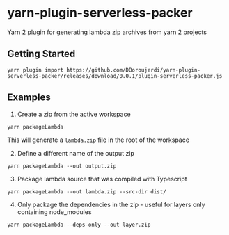# yarn-plugin-serverless-packer

Yarn 2 plugin for generating lambda zip archives from yarn 2  projects

## Getting Started

```
yarn plugin import https://github.com/DBoroujerdi/yarn-plugin-serverless-packer/releases/download/0.0.1/plugin-serverless-packer.js
```

## Examples

1. Create a zip from the active workspace
```
yarn packageLambda
```

This will generate a `lambda.zip` file in the root of the workspace

2. Define a different name of the output zip

```
yarn packageLambda --out output.zip
```

3. Package lambda source that was compiled with Typescript

```
yarn packageLambda --out lambda.zip --src-dir dist/
```

4. Only package the dependencies in the zip - useful for layers only containing node_modules

```
yarn packageLambda --deps-only --out layer.zip
```

